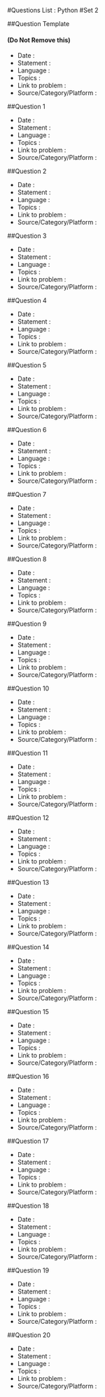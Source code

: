#Questions List : Python #Set 2

##Question Template 
#### (Do Not Remove this)
- Date : 
- Statement : 
- Language :
- Topics :
- Link to problem :
- Source/Category/Platform :

##Question 1
- Date : 
- Statement : 
- Language :
- Topics :
- Link to problem :
- Source/Category/Platform :

##Question 2
- Date : 
- Statement : 
- Language :
- Topics :
- Link to problem :
- Source/Category/Platform :

##Question 3
- Date : 
- Statement : 
- Language :
- Topics :
- Link to problem :
- Source/Category/Platform :

##Question 4
- Date : 
- Statement : 
- Language :
- Topics :
- Link to problem :
- Source/Category/Platform :

##Question 5
- Date : 
- Statement : 
- Language :
- Topics :
- Link to problem :
- Source/Category/Platform :

##Question 6
- Date : 
- Statement : 
- Language :
- Topics :
- Link to problem :
- Source/Category/Platform :

##Question 7
- Date : 
- Statement : 
- Language :
- Topics :
- Link to problem :
- Source/Category/Platform :

##Question 8
- Date : 
- Statement : 
- Language :
- Topics :
- Link to problem :
- Source/Category/Platform :

##Question 9
- Date : 
- Statement : 
- Language :
- Topics :
- Link to problem :
- Source/Category/Platform :

##Question 10
- Date : 
- Statement : 
- Language :
- Topics :
- Link to problem :
- Source/Category/Platform :

##Question 11
- Date : 
- Statement : 
- Language :
- Topics :
- Link to problem :
- Source/Category/Platform :

##Question 12
- Date : 
- Statement : 
- Language :
- Topics :
- Link to problem :
- Source/Category/Platform :

##Question 13
- Date : 
- Statement : 
- Language :
- Topics :
- Link to problem :
- Source/Category/Platform :

##Question 14
- Date : 
- Statement : 
- Language :
- Topics :
- Link to problem :
- Source/Category/Platform :

##Question 15
- Date : 
- Statement : 
- Language :
- Topics :
- Link to problem :
- Source/Category/Platform :

##Question 16
- Date : 
- Statement : 
- Language :
- Topics :
- Link to problem :
- Source/Category/Platform :

##Question 17
- Date : 
- Statement : 
- Language :
- Topics :
- Link to problem :
- Source/Category/Platform :

##Question 18
- Date : 
- Statement : 
- Language :
- Topics :
- Link to problem :
- Source/Category/Platform :

##Question 19
- Date : 
- Statement : 
- Language :
- Topics :
- Link to problem :
- Source/Category/Platform :

##Question 20
- Date : 
- Statement : 
- Language :
- Topics :
- Link to problem :
- Source/Category/Platform :